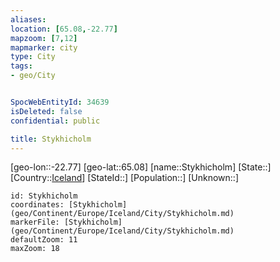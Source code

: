```yaml
---
aliases: 
location: [65.08,-22.77]
mapzoom: [7,12] 
mapmarker: city 
type: City
tags:
- geo/City


SpocWebEntityId: 34639
isDeleted: false
confidential: public

title: Stykhicholm
---
```

[geo-lon::-22.77]
[geo-lat::65.08]
[name::Stykhicholm]
[State::]
[Country::[Iceland](geo/Continent/Europe/Iceland.md)]
[StateId::]
[Population::]
[Unknown::]


```leaflet
id: Stykhicholm
coordinates: [Stykhicholm](geo/Continent/Europe/Iceland/City/Stykhicholm.md)
markerFile: [Stykhicholm](geo/Continent/Europe/Iceland/City/Stykhicholm.md)
defaultZoom: 11 
maxZoom: 18
```



